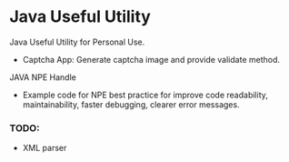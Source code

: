 # Java Useful Utility

Java Useful Utility for Personal Use.

- Captcha App: Generate captcha image and provide validate method.

JAVA NPE Handle

- Example code for NPE best practice for improve code readability, maintainability, faster debugging, clearer error messages.

### TODO:

- XML parser
